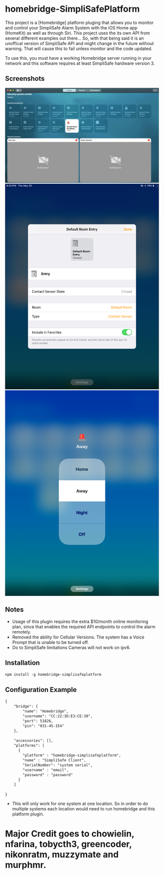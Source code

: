 # homebridge-SimpliSafePlatform

This project is a [Homebridge] platform pluging that allows you to monitor and control your SimpliSafe Alarm System with the iOS  Home app (HomeKit) as well as through Siri. This project uses the its own API from several different examples out there... So, with that being said it is an unoffical version of SimpliSafe API and might change in the future without warning. That will cause this to fail unless monitor and the code updated.

To use this, you must have a working Homebridge server running in your network and this software requires at least SimpliSafe hardware version 3.


## Screenshots
![View from the home app](/screenshots/0C99F13D-FD5D-406A-AE59-4EBD4BDE7FA8.png?raw=true "View from the Home app.")
![Controlling alarm system](/screenshots/452C5BBE-2D92-4F19-A72F-232E3BA4AB5E.png?raw=true "Controlling the alarm system.")
![System Sensors](/screenshots/E185B5D0-747D-4E25-B57A-7792E6E0295B.png?raw=true "Example of system sensors.")
## Notes
- Usage of this plugin requires the extra $10/month online monitoring plan, since that enables the required API endpoints to control the alarm remotely.
- Removed the ability for Cellular Versions. The system has a Voice Prompt that is unable to be turned off.
- Do to SimpliSafe limitations Cameras will not work on ipv6.


## Installation
    npm install -g homebridge-simplisafeplatform

## Configuration Example
    {
        "bridge": {
            "name": "Homebridge",
            "username": "CC:22:3D:E3:CE:30",
            "port": 51826,
            "pin": "031-45-154"
        },

        "accessories": [],
        "platforms": [
          {
            "platform" : "homebridge-simplisafeplatform",
            "name" : "SimpliSafe Client",
            "SerialNumber": "system serial",
            "username" : "email",
            "password" : "password"
          }
        ]

    }


- This will only work for one system at one location. So in order to do multiple systems each location would need to run homebridge and this platform plugin.

# Major Credit goes to chowielin, nfarina, tobycth3, greencoder, nikonratm, muzzymate and murphmr.
